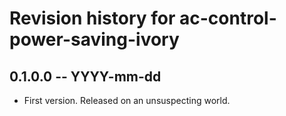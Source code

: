 # Revision history for ac-control-power-saving-ivory

## 0.1.0.0 -- YYYY-mm-dd

* First version. Released on an unsuspecting world.
